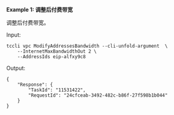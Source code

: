 **Example 1: 调整后付费带宽**

调整后付费带宽。

Input: 

```
tccli vpc ModifyAddressesBandwidth --cli-unfold-argument  \
    --InternetMaxBandwidthOut 2 \
    --AddressIds eip-alfxy9c8
```

Output: 
```
{
    "Response": {
        "TaskId": "11531422",
        "RequestId": "24cfceab-3492-482c-b86f-27f598b1b044"
    }
}
```

